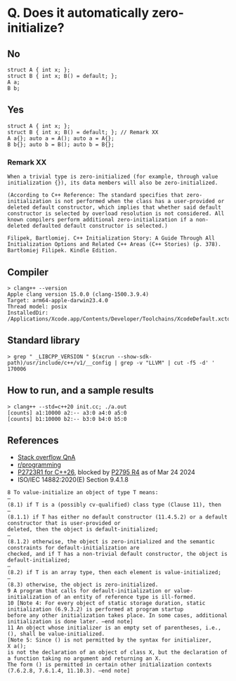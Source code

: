 # Q. Does it automatically zero-initialize?

## No
```
struct A { int x; };
struct B { int x; B() = default; };
A a;
B b;
```

## Yes
```
struct A { int x; };
struct B { int x; B() = default; }; // Remark XX
A a{}; auto a = A(); auto a = A{};
B b{}; auto b = B(); auto b = B{};
```

### Remark XX
```
When a trivial type is zero-initialized (for example, through value initialization {}), its data members will also be zero-initialized.

(According to C++ Reference: The standard specifies that zero-initialization is not performed when the class has a user-provided or deleted default constructor, which implies that whether said default constructor is selected by overload resolution is not considered. All known compilers perform additional zero-initialization if a non-deleted defaulted default constructor is selected.)

Filipek, Bartlomiej. C++ Initialization Story: A Guide Through All Initialization Options and Related C++ Areas (C++ Stories) (p. 378). Bartłomiej Filipek. Kindle Edition. 
```

## Compiler
```
> clang++ --version
Apple clang version 15.0.0 (clang-1500.3.9.4)
Target: arm64-apple-darwin23.4.0
Thread model: posix
InstalledDir: /Applications/Xcode.app/Contents/Developer/Toolchains/XcodeDefault.xctoolchain/usr/bin
```

## Standard library
```
> grep " _LIBCPP_VERSION " $(xcrun --show-sdk-path)/usr/include/c++/v1/__config | grep -v "LLVM" | cut -f5 -d' '
170006
```

## How to run, and a sample results
```
> clang++ --std=c++20 init.cc; ./a.out
[counts] a1:10000 a2:-- a3:0 a4:0 a5:0
[counts] b1:10000 b2:-- b3:0 b4:0 b5:0
```


## References
* [Stack overflow QnA](https://stackoverflow.com/questions/2417065/does-the-default-constructor-initialize-built-in-types)
* [r/programming](https://www.reddit.com/r/programming/comments/akn5jx/initialization_in_c_is_seriously_bonkers/)
* [P2723R1 for C++26](https://www.open-std.org/jtc1/sc22/wg21/docs/papers/2023/p2723r1.html), blocked by [P2795 R4](https://github.com/cplusplus/papers/issues/1460) as of Mar 24 2024
* ISO/IEC 14882:2020(E) Section 9.4.1.8
```
8 To value-initialize an object of type T means:
—
(8.1) if T is a (possibly cv-qualified) class type (Clause 11), then
—
(8.1.1) if T has either no default constructor (11.4.5.2) or a default constructor that is user-provided or
deleted, then the object is default-initialized;
—
(8.1.2) otherwise, the object is zero-initialized and the semantic constraints for default-initialization are
checked, and if T has a non-trivial default constructor, the object is default-initialized;
—
(8.2) if T is an array type, then each element is value-initialized;
—
(8.3) otherwise, the object is zero-initialized.
9 A program that calls for default-initialization or value-initialization of an entity of reference type is ill-formed.
10 [Note 4: For every object of static storage duration, static initialization (6.9.3.2) is performed at program startup
before any other initialization takes place. In some cases, additional initialization is done later. —end note]
11 An object whose initializer is an empty set of parentheses, i.e., (), shall be value-initialized.
[Note 5: Since () is not permitted by the syntax for initializer,
X a();
is not the declaration of an object of class X, but the declaration of a function taking no argument and returning an X.
The form () is permitted in certain other initialization contexts (7.6.2.8, 7.6.1.4, 11.10.3). —end note]
```
